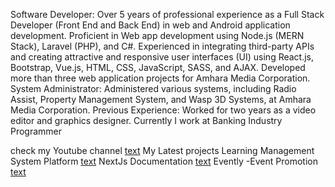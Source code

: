 Software Developer: Over 5 years of professional experience as a Full Stack
Developer (Front End and Back End) in web and Android application
development.
Proficient in Web app development using Node.js (MERN Stack), Laravel (PHP),
and C#. Experienced in integrating third-party APIs and creating attractive and
responsive user interfaces (UI) using React.js, Bootstrap, Vue.js, HTML, CSS,
JavaScript, SASS, and AJAX. Developed more than three web application
projects for Amhara Media Corporation.
System Administrator: Administered various systems, including Radio Assist,
Property Management System, and Wasp 3D Systems, at Amhara Media
Corporation.
Previous Experience: Worked for two years as a video editor and graphics
designer.
Currently I work at Banking Industry Programmer

check my Youtube channel
[text](https://studio.youtube.com/channel/UCLT52llVinUc-D06Vv5g_Dg)
My Latest projects
Learning Management System Platform
[text](https://www.youtube.com/watch?v=l7jXGYEiXVU&t=13s)
NextJs Documentation
[text](https://www.youtube.com/watch?v=23Hm5PuK4dU&list=PL6vJikSrFWg7yPI65eN3rzH_7y25cUOGA)
Evently -Event Promotion
[text](https://www.youtube.com/watch?v=zMOYdgFp7IU&list=PL6vJikSrFWg7yPI65eN3rzH_7y25cUOGA&index=3)
